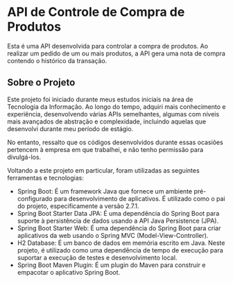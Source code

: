 # API de Controle de Compra de Produtos

Esta é uma API desenvolvida para controlar a compra de produtos. Ao realizar um pedido de um ou mais produtos, a API gera uma nota de compra contendo o histórico da transação.

## Sobre o Projeto
Este projeto foi iniciado durante meus estudos iniciais na área de Tecnologia da Informação. Ao longo do tempo, adquiri mais conhecimento e experiência, desenvolvendo várias APIs semelhantes, algumas com níveis mais avançados de abstração e complexidade, incluindo aquelas que desenvolvi durante meu período de estágio.

No entanto, ressalto que os códigos desenvolvidos durante essas ocasiões pertencem à empresa em que trabalhei, e não tenho permissão para divulgá-los.

Voltando a este projeto em particular, foram utilizadas as seguintes ferramentas e tecnologias:

 - Spring Boot: É um framework Java que fornece um ambiente pré-configurado para desenvolvimento de aplicativos. É utilizado como o pai do projeto, especificamente a versão 2.7.1.
 - Spring Boot Starter Data JPA: É uma dependência do Spring Boot para suporte à persistência de dados usando a API Java Persistence (JPA).
 - Spring Boot Starter Web: É uma dependência do Spring Boot para criar aplicativos da web usando o Spring MVC (Model-View-Controller).
 - H2 Database: É um banco de dados em memória escrito em Java. Neste projeto, é utilizado como uma dependência de tempo de execução para suportar a execução de testes e desenvolvimento local.
 - Spring Boot Maven Plugin: É um plugin do Maven para construir e empacotar o aplicativo Spring Boot.
